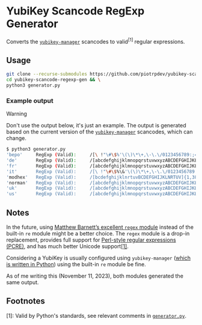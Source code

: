# YubiKey Scancode RegExp Generator

Converts the [`yubikey-manager`](https://github.com/Yubico/yubikey-manager) scancodes to valid<sup>\[1\]</sup> regular expressions.

## Usage

```bash
git clone --recurse-submodules https://github.com/piotrpdev/yubikey-scancode-regexp-gen.git && \
cd yubikey-scancode-regexp-gen && \
python3 generator.py
```

### Example output

> [!WARNING]
> Don't use the output below, it's just an example. The output is generated based on the current version of the [`yubikey-manager`](https://github.com/Yubico/yubikey-manager) scancodes, which can change.

```bash
$ python3 generator.py 
'bepo'     RegExp (Valid):     /[\ !"\#\$%'\(\)\*\+,\-\.\/0123456789:;=\?@ABCDEFGHIJKLMNOPQRSTUVWXYZ`abcdefghijklmnopqrstuvwxyz«°»ÀÇÈÉÊàçèéê]{1,38}$/
'de'       RegExp (Valid):     /[abcdefghijklmnopqrstuvwxyzABCDEFGHIJKLMNOPQRSTUVWXYZ0123456789!"\#\$%\&'\(\)\*\+,\-\.\/:;<=>\?\^_\ `§´ÄÖÜßäöü]{1,38}$/
'fr'       RegExp (Valid):     /[abcdefghijklmnopqrstuvwxyzABCDEFGHIJKLMNOPQRSTUVWXYZ0123456789\ !"\$%\&'\(\)\*\+,\-\.\/:;<=_£§°²µàçèéù]{1,38}$/
'it'       RegExp (Valid):     /[\ !"\#\$%\&'\(\)\*\+,\-\.\/0123456789:;<=>\?@ABCDEFGHIJKLMNOPQRSTUVWXYZ\\\^_`abcdefghijklmnopqrstuvwxyz\|£§°çèéàìòù]{1,38}$/
'modhex'   RegExp (Valid):     /[bcdefghijklnrtuvBCDEFGHIJKLNRTUV]{1,38}$/
'norman'   RegExp (Valid):     /[abcdefghijklmnopqrstuvwxyzABCDEFGHIJKLMNOPQRSTUVWXYZ0123456789!"\#\$%\&'`\(\)\*\+,\-\.\/:;<=>\?@\[\\\]\^_\{\}\|\~\ ]{1,38}$/
'uk'       RegExp (Valid):     /[abcdefghijklmnopqrstuvwxyzABCDEFGHIJKLMNOPQRSTUVWXYZ0123456789!@£\$%\&'`\(\)\*\+,\-\.\/:;<=>\?"\[\#\]\^_\{\}\~¬\ ]{1,38}$/
'us'       RegExp (Valid):     /[abcdefghijklmnopqrstuvwxyzABCDEFGHIJKLMNOPQRSTUVWXYZ0123456789!"\#\$%\&'`\(\)\*\+,\-\.\/:;<=>\?@\[\\\]\^_\{\}\|\~\ ]{1,38}$/
```

## Notes

In the future, using [Matthew Barnett’s excellent `regex` module](https://pypi.org/project/regex/) instead of the built-in `re` module might be a better choice. The `regex` module is a drop-in replacement, provides full support for [Perl-style regular expressions (PCRE)](https://www.pcre.org/), and has much better Unicode support[\[1\]][1].

Considering a YubiKey is usually configured using `yubikey-manager` ([which is written in Python](https://github.com/Yubico/yubikey-manager/blob/51a7ae438c923189788a1e31d3de18d452131942/README.adoc?plain=1#L7)) using the built-in `re` module be fine.

As of me writing this (November 11, 2023), both modules generated the same output.

## Footnotes

\[1\]: Valid by Python's standards, see relevant comments in [`generator.py`](generator.py).

[1]: https://stackoverflow.com/questions/7063420/perl-compatible-regular-expression-pcre-in-python
